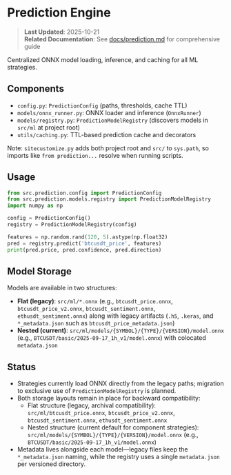 # Prediction Engine

> **Last Updated**: 2025-10-21  
> **Related Documentation**: See [docs/prediction.md](../../docs/prediction.md) for comprehensive guide

Centralized ONNX model loading, inference, and caching for all ML strategies.

## Components
- `config.py`: `PredictionConfig` (paths, thresholds, cache TTL)
- `models/onnx_runner.py`: ONNX loader and inference (`OnnxRunner`)
- `models/registry.py`: `PredictionModelRegistry` (discovers models in `src/ml` at project root)
- `utils/caching.py`: TTL-based prediction cache and decorators

Note: `sitecustomize.py` adds both project root and `src/` to `sys.path`, so imports like `from prediction...` resolve when running scripts.

## Usage
```python
from src.prediction.config import PredictionConfig
from src.prediction.models.registry import PredictionModelRegistry
import numpy as np

config = PredictionConfig()
registry = PredictionModelRegistry(config)

features = np.random.rand(120, 5).astype(np.float32)
pred = registry.predict('btcusdt_price', features)
print(pred.price, pred.confidence, pred.direction)
```

## Model Storage

Models are available in two structures:
- **Flat (legacy)**: `src/ml/*.onnx` (e.g., `btcusdt_price.onnx`, `btcusdt_price_v2.onnx`, `btcusdt_sentiment.onnx`, `ethusdt_sentiment.onnx`) along with legacy artifacts (`.h5`, `.keras`, and `*_metadata.json` such as `btcusdt_price_metadata.json`)
- **Nested (current)**: `src/ml/models/{SYMBOL}/{TYPE}/{VERSION}/model.onnx` (e.g., `BTCUSDT/basic/2025-09-17_1h_v1/model.onnx`) with colocated `metadata.json`

## Status
- Strategies currently load ONNX directly from the legacy paths; migration to exclusive use of `PredictionModelRegistry` is planned.
- Both storage layouts remain in place for backward compatibility:
  - Flat structure (legacy, archival compatibility): `src/ml/btcusdt_price.onnx`, `btcusdt_price_v2.onnx`, `btcusdt_sentiment.onnx`, `ethusdt_sentiment.onnx`
  - Nested structure (current default for component strategies): `src/ml/models/{SYMBOL}/{TYPE}/{VERSION}/model.onnx` (e.g., `BTCUSDT/basic/2025-09-17_1h_v1/model.onnx`)
- Metadata lives alongside each model—legacy files keep the `*_metadata.json` naming, while the registry uses a single `metadata.json` per versioned directory.
